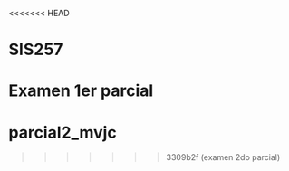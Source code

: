 <<<<<<< HEAD
# SIS257
Examen 1er parcial
=======
# parcial2_mvjc
>>>>>>> 3309b2f (examen 2do parcial)
